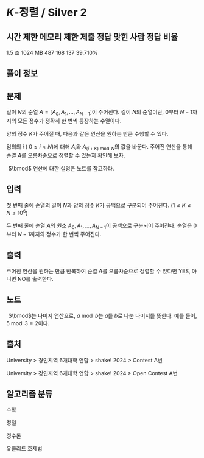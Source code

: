 # $K$-정렬 / Silver 2
 
## 시간 제한	메모리 제한	제출	정답	맞힌 사람	정답 비율
1.5 초	1024 MB	487	168	137	39.710%

## 풀이 정보

## 문제
길이 
$N$의 순열 
$A=[A_0, A_1, \dots, A_{N-1}]$이 주어진다. 길이 
$N$의 순열이란, 
$0$부터 
$N-1$까지의 모든 정수가 정확히 한 번씩 등장하는 수열이다.

양의 정수 
$K$가 주어질 때, 다음과 같은 연산을 원하는 만큼 수행할 수 있다.

임의의 
$i$ (
$0 \leq i < N$)에 대해 
$A_i$와 
$A_{(i+K) \bmod N}$의 값을 바꾼다.
주어진 연산을 통해 순열 
$A$를 오름차순으로 정렬할 수 있는지 확인해 보자.

 
$\bmod$ 연산에 대한 설명은 노트를 참고하라.

## 입력
첫 번째 줄에 순열의 길이 
$N$과 양의 정수 
$K$가 공백으로 구분되어 주어진다. 
$\left(1 \leq K \leq N \leq 10^{6}\right)$ 

두 번째 줄에 순열 
$A$의 원소 
$A_0, A_1, \dots, A_{N-1}$이 공백으로 구분되어 주어진다. 순열은 
$0$부터 
$N-1$까지의 정수가 한 번씩 주어진다.

## 출력
주어진 연산을 원하는 만큼 반복하여 순열 
$A$를 오름차순으로 정렬할 수 있다면 YES, 아니면 NO를 출력한다.

## 노트
 
$\bmod$는 나머지 연산으로, 
$a \bmod b$는 
$a$를 
$b$로 나눈 나머지를 뜻한다. 예를 들어, 
$5 \bmod 3 = 2$이다.

## 출처
University > 경인지역 6개대학 연합 > shake! 2024 > Contest A번

University > 경인지역 6개대학 연합 > shake! 2024 > Open Contest A번

## 알고리즘 분류
수학

정렬

정수론

유클리드 호제법
